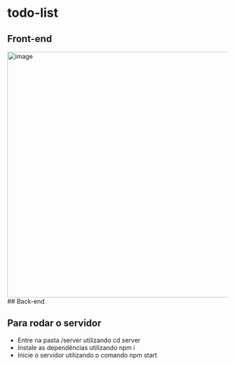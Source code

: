 # todo-list
## Front-end
<img width="562" alt="image" src="https://github.com/WarleyLeandro/todo-list/assets/55992267/133efceb-af1d-41ca-acdb-0082ce1bd7b9">
## Back-end

## Para rodar o servidor
- Entre na pasta /server utilizando cd server
- Instale as dependências utilizando npm i
- Inicie o servidor utilizando o comando npm start
